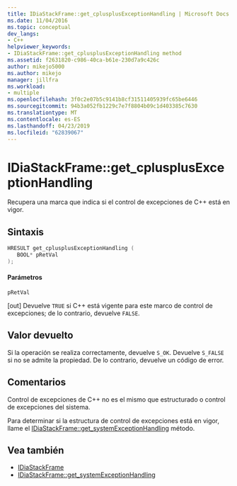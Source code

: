 ```yaml
---
title: IDiaStackFrame::get_cplusplusExceptionHandling | Microsoft Docs
ms.date: 11/04/2016
ms.topic: conceptual
dev_langs:
- C++
helpviewer_keywords:
- IDiaStackFrame::get_cplusplusExceptionHandling method
ms.assetid: f2631820-c986-40ca-b61e-230d7a9c426c
author: mikejo5000
ms.author: mikejo
manager: jillfra
ms.workload:
- multiple
ms.openlocfilehash: 3f0c2e07b5c9141b8cf31511405939fc65be6446
ms.sourcegitcommit: 94b3a052fb1229c7e7f8804b09c1d403385c7630
ms.translationtype: MT
ms.contentlocale: es-ES
ms.lasthandoff: 04/23/2019
ms.locfileid: "62839067"
---
```

# <a name="idiastackframegetcplusplusexceptionhandling"></a>IDiaStackFrame::get_cplusplusExceptionHandling
Recupera una marca que indica si el control de excepciones de C++ está en vigor.

## <a name="syntax"></a>Sintaxis

```C++
HRESULT get_cplusplusExceptionHandling ( 
   BOOL* pRetVal
);
```

#### <a name="parameters"></a>Parámetros
 `pRetVal`

[out] Devuelve `TRUE` si C++ está vigente para este marco de control de excepciones; de lo contrario, devuelve `FALSE`.

## <a name="return-value"></a>Valor devuelto
 Si la operación se realiza correctamente, devuelve `S_OK`. Devuelve `S_FALSE` si no se admite la propiedad. De lo contrario, devuelve un código de error.

## <a name="remarks"></a>Comentarios
 Control de excepciones de C++ no es el mismo que estructurado o control de excepciones del sistema.

 Para determinar si la estructura de control de excepciones está en vigor, llame el [IDiaStackFrame::get_systemExceptionHandling](../../debugger/debug-interface-access/idiastackframe-get-systemexceptionhandling.md) método.

## <a name="see-also"></a>Vea también
- [IDiaStackFrame](../../debugger/debug-interface-access/idiastackframe.md)
- [IDiaStackFrame::get_systemExceptionHandling](../../debugger/debug-interface-access/idiastackframe-get-systemexceptionhandling.md)